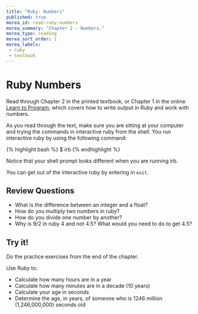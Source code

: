 ```yaml
---
title: "Ruby: Numbers"
published: true
morea_id: read-ruby-numbers
morea_summary: "Chapter 2 - Numbers."
morea_type: reading
morea_sort_order: 1
morea_labels:
 - ruby
 - textbook
---
```


# Ruby Numbers
Read through Chapter 2 in the printed textbook, or Chapter 1 in the online [Learn to Program](https://pine.fm/LearnToProgram/chap_01.html), which covers how to write output in Ruby and work with numbers.

As you read through the text, make sure you are sitting at your computer and trying the commands in interactive ruby from the shell.  You run interactive ruby by using the following command:

{% highlight bash %}
$ irb
{% endhighlight %}

Notice that your shell prompt looks different when you are running irb.  

You can get out of the interactive ruby by entering in `exit`.

## Review Questions

- What is the difference between an integer and a float?
- How do you multiply two numbers in ruby?
- How do you divide one number by another?
- Why is 9/2 in ruby 4 and not 4.5?  What would you need to do to get 4.5?

## Try it!
Do the practice exercises from the end of the chapter.

Use Ruby to:

- Calculate how many hours are in a year
- Calculate how many minutes are in a decade (10 years)
- Calculate your age in seconds
- Determine the age, in years, of someone who is 1246 million (1,246,000,000) seconds old
